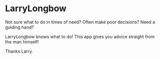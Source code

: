 LarryLongbow
============

Not sure what to do in times of need? Often make poor decisions? Need a guiding hand?

LarryLongbow knows what to do! This app gives you advice straight from the man himself!

Thanks Larry.
